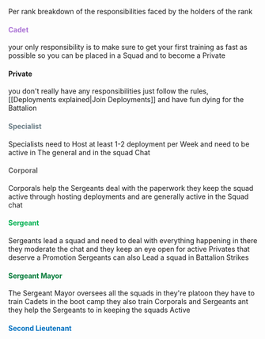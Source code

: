 Per rank breakdown of the responsibilities faced by the holders of the rank

#### <span style="color:rgb(170, 114, 213)">Cadet</span>
your only responsibility is to make sure to get your first training as fast as possible so you can be placed in a Squad and to become a Private

#### Private
you don't really have any responsibilities just follow the rules, [[Deployments explained|Join Deployments]] and have fun dying for the Battalion

#### <span style="color:rgb(103, 122, 131)">Specialist</span> 
Specialists need to Host at least 1-2 deployment per Week and need to be active in The general and in the squad Chat

#### <span style="color:rgb(99, 99, 99)">Corporal</span>
Corporals help the Sergeants deal with the paperwork they keep the squad active through hosting deployments and are generally active in the Squad chat

#### <span style="color:rgb(0, 176, 80)">Sergeant</span>
Sergeants lead a squad and need to deal with everything happening in there they moderate the chat and they keep an eye open for active Privates that deserve a Promotion Sergeants can also Lead a squad in Battalion Strikes 

#### <span style="color:rgb(0, 122, 55)">Sergeant Mayor</span>
The Sergeant Mayor oversees all the squads in they're platoon they have to train Cadets in the boot camp they also train Corporals and Sergeants ant they help the Sergeants to in keeping the squads Active

#### <span style="color:rgb(0, 112, 192)">Second Lieutenant</span>
